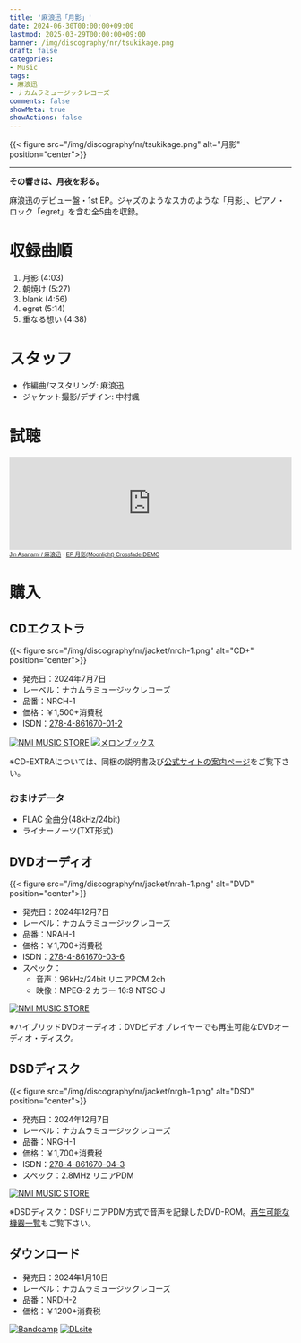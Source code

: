 ```yaml
---
title: '麻浪迅「月影」'
date: 2024-06-30T00:00:00+09:00
lastmod: 2025-03-29T00:00:00+09:00
banner: /img/discography/nr/tsukikage.png
draft: false
categories:
- Music
tags:
- 麻浪迅
- ナカムラミュージックレコーズ
comments: false
showMeta: true
showActions: false
---
```


{{< figure src="/img/discography/nr/tsukikage.png" alt="月影" position="center">}}

-----

**その響きは、月夜を彩る。**

麻浪迅のデビュー盤・1st EP。ジャズのようなスカのような「月影」、ピアノ・ロック「egret」を含む全5曲を収録。

# 収録曲順
1. 月影 (4:03)
2. 朝焼け (5:27)
3. blank (4:56)
4. egret (5:14)
5. 重なる想い (4:38)

# スタッフ
- 作編曲/マスタリング: 麻浪迅
- ジャケット撮影/デザイン: 中村颯

# 試聴
<iframe width="100%" height="166" scrolling="no" frameborder="no" allow="autoplay" src="https://w.soundcloud.com/player/?url=https%3A//api.soundcloud.com/tracks/1848327477&color=%23ff5500&auto_play=false&hide_related=false&show_comments=true&show_user=true&show_reposts=false&show_teaser=true"></iframe><div style="font-size: 10px; color: #cccccc;line-break: anywhere;word-break: normal;overflow: hidden;white-space: nowrap;text-overflow: ellipsis; font-family: Interstate,Lucida Grande,Lucida Sans Unicode,Lucida Sans,Garuda,Verdana,Tahoma,sans-serif;font-weight: 100;"><a href="https://soundcloud.com/hayatehay" title="Jin Asanami / 麻浪迅" target="_blank">Jin Asanami / 麻浪迅</a> · <a href="https://soundcloud.com/hayatehay/tsukikage-crossfade" title="EP 月影(Moonlight) Crossfade DEMO" target="_blank">EP 月影(Moonlight) Crossfade DEMO</a></div>

# 購入
## CDエクストラ
{{< figure src="/img/discography/nr/jacket/nrch-1.png" alt="CD+" position="center">}}

- 発売日：2024年7月7日
- レーベル：ナカムラミュージックレコーズ
- 品番：NRCH-1
- 価格：￥1,500+消費税
- ISDN：[278-4-861670-01-2](https://isdn.jp/2784861670012)

<a href="https://nmimusic.booth.pm/items/5865685" target="_blank"><img src="/img/banner/nmi_music_store.png" alt="NMI MUSIC STORE"></a>
<a href="https://www.melonbooks.co.jp/detail/detail.php?product_id=2527472" target="_blank"><img src="/img/banner/melon_banner.gif" alt="メロンブックス"></a>

※CD-EXTRAについては、同梱の説明書及び[公式サイトの案内ページ](https://nmimusic.github.io/cdextra/)をご覧下さい。

### おまけデータ
- FLAC 全曲分(48kHz/24bit)
- ライナーノーツ(TXT形式)

## DVDオーディオ
{{< figure src="/img/discography/nr/jacket/nrah-1.png" alt="DVD" position="center">}}

- 発売日：2024年12月7日
- レーベル：ナカムラミュージックレコーズ
- 品番：NRAH-1
- 価格：￥1,700+消費税
- ISDN：[278-4-861670-03-6](https://isdn.jp/2784861670036)
- スペック：
    - 音声：96kHz/24bit リニアPCM 2ch
    - 映像：MPEG-2 カラー 16:9  NTSC-J

<a href="https://nmimusic.booth.pm/items/6320823" target="_blank"><img src="/img/banner/nmi_music_store.png" alt="NMI MUSIC STORE"></a>

※ハイブリッドDVDオーディオ：DVDビデオプレイヤーでも再生可能なDVDオーディオ・ディスク。

## DSDディスク
{{< figure src="/img/discography/nr/jacket/nrgh-1.png" alt="DSD" position="center">}}

- 発売日：2024年12月7日
- レーベル：ナカムラミュージックレコーズ
- 品番：NRGH-1
- 価格：￥1,700+消費税
- ISDN：[278-4-861670-04-3](https://isdn.jp/2784861670043)
- スペック：2.8MHz リニアPDM

<a href="https://nmimusic.booth.pm/items/6308487" target="_blank"><img src="/img/banner/nmi_music_store.png" alt="NMI MUSIC STORE"></a>

※DSDディスク：DSFリニアPDM方式で音声を記録したDVD-ROM。[再生可能な機器一覧](https://nmimusic.github.io/dsd-disc-compatible-list)もご覧下さい。

## ダウンロード
- 発売日：2024年1月10日
- レーベル：ナカムラミュージックレコーズ
- 品番：NRDH-2
- 価格：￥1200+消費税

<a href="https://jinasanami.bandcamp.com/album/tsukikage" target="_blank"><img src="/img/banner/bandcamp.png" alt="Bandcamp"></a>
<a href="https://www.dlsite.com/home/work/=/product_id/RJ01349990.html" target="_blank"><img src="/img/banner/dlsite.jpg" alt="DLsite"></a>
